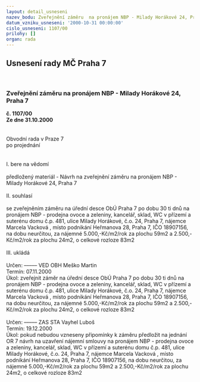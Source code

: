 ```yaml
---
layout: detail_usneseni
nazev_bodu: Zveřejnění záměru  na pronájem NBP - Milady Horákové 24, Praha 7
datum_vzniku_usneseni: '2000-10-31 00:00:00'
cislo_usneseni: 1107/00
prilohy: []
organ: rada
---
```

<div id="ucUsn_pList" class="usn">
	<span><h2>Usnesení rady MČ Praha 7 </h2>
<br></span><div class="standBody">
<span><h3>Zveřejnění záměru  na pronájem NBP - Milady Horákové 24, Praha 7</h3></span><div class="center">
		<strong>č. 1107/00</strong><br>
	</div>
<div class="center">
		<strong>Ze dne 31.10.2000</strong><br><br>
	</div>
<br>Obvodní rada v Praze 7<br>po projednání<br><br><br>I.	bere na vědomí<br><br> předložený materiál - Návrh na zveřejnění záměru  na pronájem NBP - Milady Horákové 24, Praha 7<br><br>II.	souhlasí <br><br>se zveřejněním záměru na úřední desce ObÚ Praha 7 po dobu 30 ti dnů na pronájem NBP - prodejna ovoce a zeleniny, kancelář, sklad, WC v přízemí a suterénu domu č.p. 481, ulice Milady Horákové, č.o. 24, Praha 7, nájemce  Marcela Vacková , místo podnikání Heřmanova 28, Praha 7, IČO 18907156, <br>na dobu neurčitou, za nájemné 5.000,-Kč/m2/rok za plochu 59m2 a 2.500,-Kč/m2/rok za plochu 24m2, o celkové rozloze 83m2<br><br>III.	ukládá <br><br> Určen:	–––––	VED OBH Meško Martin<br>Termín: 07.11.2000<br>Úkol:	zveřejnit záměr na úřední desce ObÚ Praha 7 po dobu 30 ti dnů na pronájem NBP - prodejna ovoce a zeleniny, kancelář, sklad, WC v přízemí a suterénu domu č.p. 481, ulice Milady Horákové, č.o. 24, Praha 7, nájemce  Marcela Vacková , místo podnikání Heřmanova 28, Praha 7, IČO 18907156, na dobu neurčitou, za nájemné 5.000,-Kč/m2/rok za plochu 59m2 a 2.500,-Kč/m2/rok za plochu 24m2, o celkové rozloze 83m2<br> <br> Určen:	–––––	ZAS STA Vayhel Luboš<br>Termín: 19.12.2000<br>Úkol:	pokud nebudou vzneseny připomínky k záměru předložit na jednání OR 7 návrh na uzavření nájemní smlouvy  na pronájem NBP  - prodejna ovoce a zeleniny, kancelář, sklad, WC v přízemí a suterénu domu č.p. 481, ulice Milady Horákové, č.o. 24, Praha 7, nájemce  Marcela Vacková , místo podnikání Heřmanova 28, Praha 7, IČO 18907156, na dobu neurčitou, za nájemné 5.000,-Kč/m2/rok za plochu 59m2 a 2.500,-Kč/m2/rok za plochu 24m2, o celkové rozloze 83m2<br>
</div>
</div>